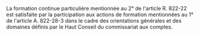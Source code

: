 La formation continue particulière mentionnée au 2° de l'article R. 822-22 est satisfaite par la participation aux actions de formation mentionnées au 1° de l'article A. 822-28-3 dans le cadre des orientations générales et des domaines définis par le Haut Conseil du commissariat aux comptes.

